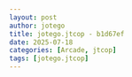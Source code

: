 ```yaml
---
layout: post
author: jotego
title: jotego.jtcop - b1d67ef
date: 2025-07-18
categories: [Arcade, jtcop]
tags: [jotego.jtcop]
---
```


